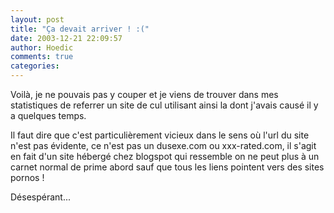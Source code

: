 ```yaml
---
layout: post
title: "Ça devait arriver ! :("
date: 2003-12-21 22:09:57
author: Hoedic
comments: true
categories: 
---
```



Voilà, je ne pouvais pas y couper et je viens de trouver dans mes statistiques de referrer un site de cul utilisant ainsi la  dont j'avais causé il y a quelques temps.

Il faut dire que c'est particulièrement vicieux dans le sens où l'url du site n'est pas évidente, ce n'est pas un dusexe.com ou xxx-rated.com, il s'agit en fait d'un site hébergé chez blogspot qui ressemble on ne peut plus à un carnet normal de prime abord sauf que tous les liens pointent vers des sites pornos !

Désespérant...